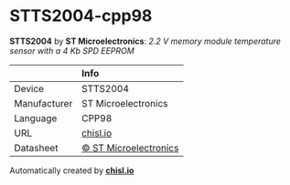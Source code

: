 # STTS2004-cpp98

**STTS2004** by **ST Microelectronics**: *2.2 V memory module temperature sensor with a 4 Kb SPD EEPROM*

|              | Info                         |
|:-------------|:-----------------------------|
| Device       | STTS2004                        |
| Manufacturer | ST Microelectronics |
| Language     | CPP98 |
| URL          | [chisl.io](https://chisl.io/v/STTS2004?t=cpp&r=98) |
| Datasheet    | [&copy; ST Microelectronics](http://www.st.com/resource/en/datasheet/stts2004.pdf) |

Automatically created by **[chisl.io](https://chisl.io)**
